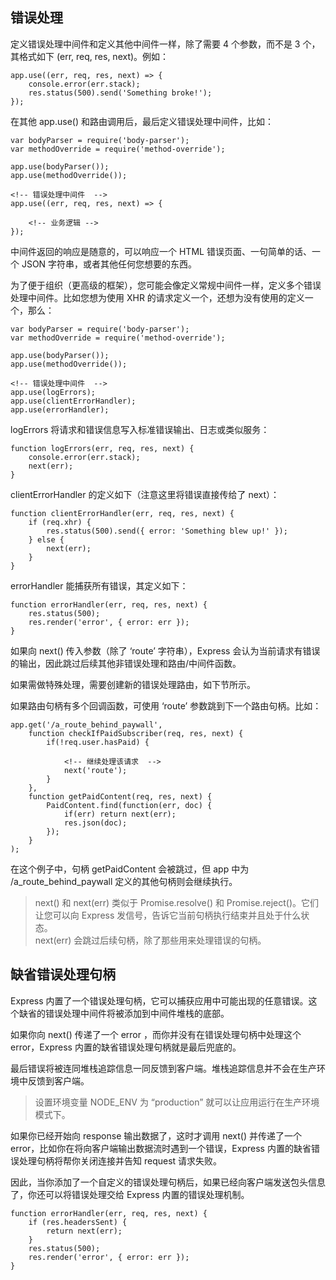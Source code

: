 ## 错误处理
定义错误处理中间件和定义其他中间件一样，除了需要 4 个参数，而不是 3 个，其格式如下 (err, req, res, next)。例如：

    app.use((err, req, res, next) => {
        console.error(err.stack);
        res.status(500).send('Something broke!');
    });

在其他 app.use() 和路由调用后，最后定义错误处理中间件，比如：

    var bodyParser = require('body-parser');
    var methodOverride = require('method-override');

    app.use(bodyParser());
    app.use(methodOverride());

    <!-- 错误处理中间件  -->
    app.use((err, req, res, next) => {

        <!-- 业务逻辑 -->
    });

中间件返回的响应是随意的，可以响应一个 HTML 错误页面、一句简单的话、一个 JSON 字符串，或者其他任何您想要的东西。

为了便于组织（更高级的框架），您可能会像定义常规中间件一样，定义多个错误处理中间件。比如您想为使用 XHR 的请求定义一个，还想为没有使用的定义一个，那么：

    var bodyParser = require('body-parser');
    var methodOverride = require('method-override');

    app.use(bodyParser());
    app.use(methodOverride());

    <!-- 错误处理中间件  -->
    app.use(logErrors);
    app.use(clientErrorHandler);
    app.use(errorHandler);

logErrors 将请求和错误信息写入标准错误输出、日志或类似服务：

    function logErrors(err, req, res, next) {
        console.error(err.stack);
        next(err);
    }

clientErrorHandler 的定义如下（注意这里将错误直接传给了 next）：

    function clientErrorHandler(err, req, res, next) {
        if (req.xhr) {
            res.status(500).send({ error: 'Something blew up!' });
        } else {
            next(err);
        }
    }

errorHandler 能捕获所有错误，其定义如下：

    function errorHandler(err, req, res, next) {
        res.status(500);
        res.render('error', { error: err });
    }

如果向 next() 传入参数（除了 ‘route’ 字符串），Express 会认为当前请求有错误的输出，因此跳过后续其他非错误处理和路由/中间件函数。

如果需做特殊处理，需要创建新的错误处理路由，如下节所示。

如果路由句柄有多个回调函数，可使用 ‘route’ 参数跳到下一个路由句柄。比如：

    app.get('/a_route_behind_paywall', 
        function checkIfPaidSubscriber(req, res, next) {
            if(!req.user.hasPaid) { 

                <!-- 继续处理该请求  -->
                next('route');
            }
        },
        function getPaidContent(req, res, next) {
            PaidContent.find(function(err, doc) {
                if(err) return next(err);
                res.json(doc);
            });
        }
    );

在这个例子中，句柄 getPaidContent 会被跳过，但 app 中为 /a_route_behind_paywall 定义的其他句柄则会继续执行。

> next() 和 next(err) 类似于 Promise.resolve() 和 Promise.reject()。它们让您可以向 Express 发信号，告诉它当前句柄执行结束并且处于什么状态。  
  next(err) 会跳过后续句柄，除了那些用来处理错误的句柄。

## 缺省错误处理句柄
Express 内置了一个错误处理句柄，它可以捕获应用中可能出现的任意错误。这个缺省的错误处理中间件将被添加到中间件堆栈的底部。

如果你向 next() 传递了一个 error ，而你并没有在错误处理句柄中处理这个 error，Express 内置的缺省错误处理句柄就是最后兜底的。

最后错误将被连同堆栈追踪信息一同反馈到客户端。堆栈追踪信息并不会在生产环境中反馈到客户端。

> 设置环境变量 NODE_ENV 为 “production” 就可以让应用运行在生产环境模式下。

如果你已经开始向 response 输出数据了，这时才调用 next() 并传递了一个 error，比如你在将向客户端输出数据流时遇到一个错误，Express 内置的缺省错误处理句柄将帮你关闭连接并告知 request 请求失败。

因此，当你添加了一个自定义的错误处理句柄后，如果已经向客户端发送包头信息了，你还可以将错误处理交给 Express 内置的错误处理机制。

    function errorHandler(err, req, res, next) {
        if (res.headersSent) {
            return next(err);
        }
        res.status(500);
        res.render('error', { error: err });
    }